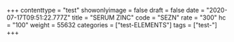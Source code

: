 +++
contenttype = "test"
showonlyimage = false
draft = false
date = "2020-07-17T09:51:22.777Z"
title = "SERUM ZINC"
code = "SEZN"
rate = "300"
hc = "100"
weight = 55632
categories = ["test-ELEMENTS"]
tags = ["test-"]
+++

